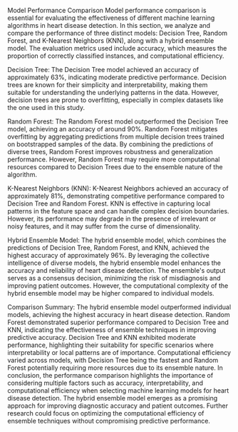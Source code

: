 Model Performance Comparison
Model performance comparison is essential for evaluating the effectiveness of different machine learning algorithms in heart disease detection. In this section, we analyze and compare the performance of three distinct models: Decision Tree, Random Forest, and K-Nearest Neighbors (KNN), along with a hybrid ensemble model. The evaluation metrics used include accuracy, which measures the proportion of correctly classified instances, and computational efficiency.

Decision Tree:
The Decision Tree model achieved an accuracy of approximately 63%, indicating moderate predictive performance. Decision trees are known for their simplicity and interpretability, making them suitable for understanding the underlying patterns in the data. However, decision trees are prone to overfitting, especially in complex datasets like the one used in this study.

Random Forest:
The Random Forest model outperformed the Decision Tree model, achieving an accuracy of around 90%. Random Forest mitigates overfitting by aggregating predictions from multiple decision trees trained on bootstrapped samples of the data. By combining the predictions of diverse trees, Random Forest improves robustness and generalization performance. However, Random Forest may require more computational resources compared to Decision Trees due to the ensemble nature of the algorithm.

K-Nearest Neighbors (KNN):
K-Nearest Neighbors achieved an accuracy of approximately 81%, demonstrating competitive performance compared to Decision Tree and Random Forest. KNN is effective in capturing local patterns in the feature space and can handle complex decision boundaries. However, its performance may degrade in the presence of irrelevant or noisy features, and it may suffer from the curse of dimensionality.

Hybrid Ensemble Model:
The hybrid ensemble model, which combines the predictions of Decision Tree, Random Forest, and KNN, achieved the highest accuracy of approximately 96%. By leveraging the collective intelligence of diverse models, the hybrid ensemble model enhances the accuracy and reliability of heart disease detection. The ensemble's output serves as a consensus decision, minimizing the risk of misdiagnosis and improving patient outcomes. However, the computational complexity of the hybrid ensemble model may be higher compared to individual models.

Comparison Summary:
The hybrid ensemble model outperformed individual models, achieving the highest accuracy in heart disease detection.
Random Forest demonstrated superior performance compared to Decision Tree and KNN, indicating the effectiveness of ensemble techniques in improving predictive accuracy.
Decision Tree and KNN exhibited moderate performance, highlighting their suitability for specific scenarios where interpretability or local patterns are of importance.
Computational efficiency varied across models, with Decision Tree being the fastest and Random Forest potentially requiring more resources due to its ensemble nature.
In conclusion, the performance comparison highlights the importance of considering multiple factors such as accuracy, interpretability, and computational efficiency when selecting machine learning models for heart disease detection. The hybrid ensemble model emerges as a promising approach for improving diagnostic accuracy and patient outcomes. Further research could focus on optimizing the computational efficiency of ensemble techniques without compromising predictive performance.
